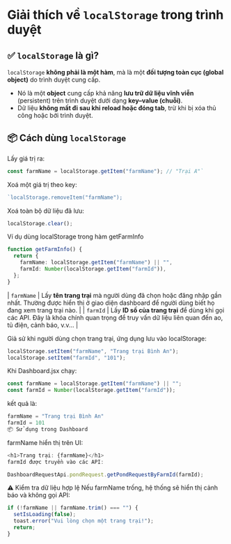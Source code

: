 # Giải thích về `localStorage` trong trình duyệt

## ✅ `localStorage` là gì?

`localStorage` **không phải là một hàm**, mà là một **đối tượng toàn cục (global object)** do trình duyệt cung cấp.

- Nó là một **object** cung cấp khả năng **lưu trữ dữ liệu vĩnh viễn** (persistent) trên trình duyệt dưới dạng **key–value (chuỗi)**.
- Dữ liệu **không mất đi sau khi reload hoặc đóng tab**, trừ khi bị xóa thủ công hoặc bởi trình duyệt.

## 📦 Cách dùng `localStorage`

Lấy giá trị ra:

```ts
const farmName = localStorage.getItem("farmName"); // "Trại A"`
```

Xoá một giá trị theo key:

```ts
`localStorage.removeItem("farmName");
```

Xoá toàn bộ dữ liệu đã lưu:

```ts
localStorage.clear();
```

Ví dụ dùng localStorage trong hàm getFarmInfo

```ts
function getFarmInfo() {
  return {
    farmName: localStorage.getItem("farmName") || "",
    farmId: Number(localStorage.getItem("farmId")),
  };
}
```

| `farmName` | Lấy **tên trang trại** mà người dùng đã chọn hoặc đăng nhập gần nhất. Thường được hiển thị ở giao diện dashboard để người dùng biết họ đang xem trang trại nào. |
| `farmId` | Lấy **ID số của trang trại** để dùng khi gọi các API. Đây là khóa chính quan trọng để truy vấn dữ liệu liên quan đến ao, tủ điện, cảnh báo, v.v... |

Giả sử khi người dùng chọn trang trại, ứng dụng lưu vào localStorage:

```ts
localStorage.setItem("farmName", "Trang trại Bình An");
localStorage.setItem("farmId", "101");
```

Khi Dashboard.jsx chạy:

```ts
const farmName = localStorage.getItem("farmName") || "";
const farmId = Number(localStorage.getItem("farmId"));
```

kết quả là:

```ts
farmName = "Trang trại Bình An"
farmId = 101
📦 Sử dụng trong Dashboard
```

farmName hiển thị trên UI:

```ts
<h1>Trang trại: {farmName}</h1>
farmId được truyền vào các API:
```

```ts
DashboardRequestApi.pondRequest.getPondRequestByFarmId(farmId);
```

⚠️ Kiểm tra dữ liệu hợp lệ
Nếu farmName trống, hệ thống sẽ hiển thị cảnh báo và không gọi API:

```ts
if (!farmName || farmName.trim() === "") {
  setIsLoading(false);
  toast.error("Vui lòng chọn một trang trại!");
  return;
}
```
